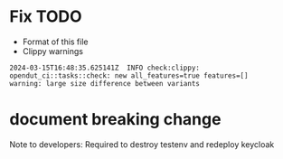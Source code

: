 # Fix TODO
* Format of this file
* Clippy warnings
```text
2024-03-15T16:48:35.625141Z  INFO check:clippy: opendut_ci::tasks::check: new all_features=true features=[]                             warning: large size difference between variants
```

# document breaking change
Note to developers: Required to destroy testenv and redeploy keycloak 

